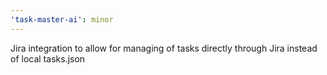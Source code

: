 ```yaml
---
'task-master-ai': minor
---
```


Jira integration to allow for managing of tasks directly through Jira instead of local tasks.json
